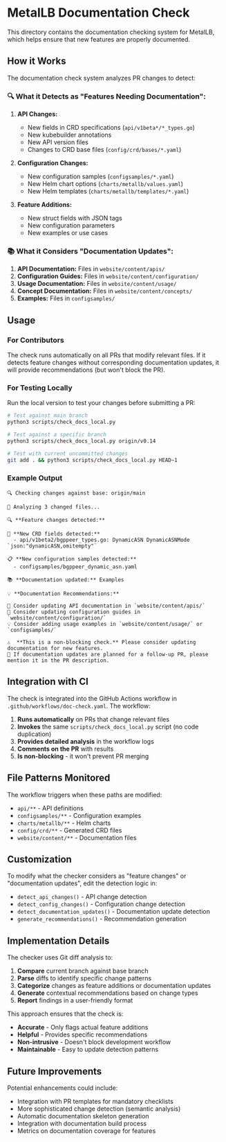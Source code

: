 # MetalLB Documentation Check

This directory contains the documentation checking system for MetalLB, which helps ensure that new features are properly documented.

## How it Works

The documentation check system analyzes PR changes to detect:

### 🔍 **What it Detects as "Features Needing Documentation":**

1. **API Changes:**
   - New fields in CRD specifications (`api/v1beta*/*_types.go`)
   - New kubebuilder annotations
   - New API version files
   - Changes to CRD base files (`config/crd/bases/*.yaml`)

2. **Configuration Changes:**
   - New configuration samples (`configsamples/*.yaml`)
   - New Helm chart options (`charts/metallb/values.yaml`)
   - New Helm templates (`charts/metallb/templates/*.yaml`)

3. **Feature Additions:**
   - New struct fields with JSON tags
   - New configuration parameters
   - New examples or use cases

### 📚 **What it Considers "Documentation Updates":**

1. **API Documentation:** Files in `website/content/apis/`
2. **Configuration Guides:** Files in `website/content/configuration/`
3. **Usage Documentation:** Files in `website/content/usage/`
4. **Concept Documentation:** Files in `website/content/concepts/`
5. **Examples:** Files in `configsamples/`

## Usage

### For Contributors

The check runs automatically on all PRs that modify relevant files. If it detects feature changes without corresponding documentation updates, it will provide recommendations (but won't block the PR).

### For Testing Locally

Run the local version to test your changes before submitting a PR:

```bash
# Test against main branch
python3 scripts/check_docs_local.py

# Test against a specific branch
python3 scripts/check_docs_local.py origin/v0.14

# Test with current uncommitted changes
git add . && python3 scripts/check_docs_local.py HEAD~1
```

### Example Output

```
🔍 Checking changes against base: origin/main

📁 Analyzing 3 changed files...

🔍 **Feature changes detected:**

🔧 **New CRD fields detected:**
  - api/v1beta2/bgppeer_types.go: DynamicASN DynamicASNMode `json:"dynamicASN,omitempty"`

📋 **New configuration samples detected:**
  - configsamples/bgppeer_dynamic_asn.yaml

📚 **Documentation updated:** Examples

💡 **Documentation Recommendations:**

📖 Consider updating API documentation in `website/content/apis/`
📝 Consider updating configuration guides in `website/content/configuration/`
💡 Consider adding usage examples in `website/content/usage/` or `configsamples/`

⚠️  **This is a non-blocking check.** Please consider updating documentation for new features.
📝 If documentation updates are planned for a follow-up PR, please mention it in the PR description.
```

## Integration with CI

The check is integrated into the GitHub Actions workflow in `.github/workflows/doc-check.yaml`. The workflow:

1. **Runs automatically** on PRs that change relevant files
2. **Invokes** the same `scripts/check_docs_local.py` script (no code duplication)
3. **Provides detailed analysis** in the workflow logs
4. **Comments on the PR** with results
5. **Is non-blocking** - it won't prevent PR merging

## File Patterns Monitored

The workflow triggers when these paths are modified:

- `api/**` - API definitions
- `configsamples/**` - Configuration examples  
- `charts/metallb/**` - Helm charts
- `config/crd/**` - Generated CRD files
- `website/content/**` - Documentation files

## Customization

To modify what the checker considers as "feature changes" or "documentation updates", edit the detection logic in:

- `detect_api_changes()` - API change detection
- `detect_config_changes()` - Configuration change detection  
- `detect_documentation_updates()` - Documentation update detection
- `generate_recommendations()` - Recommendation generation

## Implementation Details

The checker uses Git diff analysis to:

1. **Compare** current branch against base branch
2. **Parse** diffs to identify specific change patterns
3. **Categorize** changes as feature additions or documentation updates
4. **Generate** contextual recommendations based on change types
5. **Report** findings in a user-friendly format

This approach ensures that the check is:
- **Accurate** - Only flags actual feature additions
- **Helpful** - Provides specific recommendations
- **Non-intrusive** - Doesn't block development workflow
- **Maintainable** - Easy to update detection patterns

## Future Improvements

Potential enhancements could include:

- Integration with PR templates for mandatory checklists
- More sophisticated change detection (semantic analysis)
- Automatic documentation skeleton generation
- Integration with documentation build process
- Metrics on documentation coverage for features
